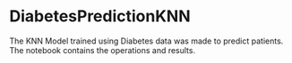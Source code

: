 # DiabetesPredictionKNN
The KNN Model trained using Diabetes data was made to predict patients. The notebook contains the operations and results. 
